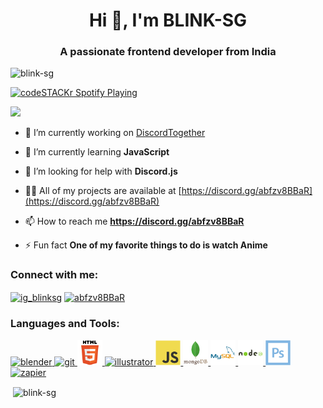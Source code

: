 <h1 align="center">Hi 👋, I'm BLINK-SG</h1>
<h3 align="center">A passionate frontend developer from India</h3>

<p align="left"> <img src="https://komarev.com/ghpvc/?username=blink-sg&label=Profile%20views&color=0e75b6&style=flat" alt="blink-sg" /> </p>

[<img src="https://spotify-psi-seven.vercel.app/api/spotify" alt="codeSTACKr Spotify Playing" width="350" />](https://open.spotify.com/user/Blinkk)

<a href="https://top.gg/bot/891895400938750012">
  <img src="https://top.gg/api/widget/891895400938750012.svg">
</a>

- 🔭 I’m currently working on [DiscordTogether](https://dsc.gg/acti-vity)

- 🌱 I’m currently learning **JavaScript**

- 🤝 I’m looking for help with **Discord.js**

- 👨‍💻 All of my projects are available at [https://discord.gg/abfzv8BBaR](https://discord.gg/abfzv8BBaR)

- 📫 How to reach me **https://discord.gg/abfzv8BBaR**

- ⚡ Fun fact **One of my favorite things to do is watch Anime**



<h3 align="left">Connect with me:</h3>
<p align="left">
<a href="https://instagram.com/_blinksg" target="blank"><img align="center" src="https://raw.githubusercontent.com/rahuldkjain/github-profile-readme-generator/master/src/images/icons/Social/instagram.svg" alt="ig_blinksg" height="30" width="40" /></a>
<a href="https://discord.gg/abfzv8BBaR" target="blank"><img align="center" src="https://raw.githubusercontent.com/rahuldkjain/github-profile-readme-generator/master/src/images/icons/Social/discord.svg" alt="abfzv8BBaR" height="30" width="40" /></a>
</p>

<h3 align="left">Languages and Tools:</h3>
<p align="left"> <a href="https://www.blender.org/" target="_blank"> <img src="https://download.blender.org/branding/community/blender_community_badge_white.svg" alt="blender" width="40" height="40"/> </a> <a href="https://git-scm.com/" target="_blank"> <img src="https://www.vectorlogo.zone/logos/git-scm/git-scm-icon.svg" alt="git" width="40" height="40"/> </a> <a href="https://www.w3.org/html/" target="_blank"> <img src="https://raw.githubusercontent.com/devicons/devicon/master/icons/html5/html5-original-wordmark.svg" alt="html5" width="40" height="40"/> </a> <a href="https://www.adobe.com/in/products/illustrator.html" target="_blank"> <img src="https://www.vectorlogo.zone/logos/adobe_illustrator/adobe_illustrator-icon.svg" alt="illustrator" width="40" height="40"/> </a> <a href="https://developer.mozilla.org/en-US/docs/Web/JavaScript" target="_blank"> <img src="https://raw.githubusercontent.com/devicons/devicon/master/icons/javascript/javascript-original.svg" alt="javascript" width="40" height="40"/> </a> <a href="https://www.mongodb.com/" target="_blank"> <img src="https://raw.githubusercontent.com/devicons/devicon/master/icons/mongodb/mongodb-original-wordmark.svg" alt="mongodb" width="40" height="40"/> </a> <a href="https://www.mysql.com/" target="_blank"> <img src="https://raw.githubusercontent.com/devicons/devicon/master/icons/mysql/mysql-original-wordmark.svg" alt="mysql" width="40" height="40"/> </a> <a href="https://nodejs.org" target="_blank"> <img src="https://raw.githubusercontent.com/devicons/devicon/master/icons/nodejs/nodejs-original-wordmark.svg" alt="nodejs" width="40" height="40"/> </a> <a href="https://www.photoshop.com/en" target="_blank"> <img src="https://raw.githubusercontent.com/devicons/devicon/master/icons/photoshop/photoshop-line.svg" alt="photoshop" width="40" height="40"/> </a> <a href="https://zapier.com" target="_blank"> <img src="https://www.vectorlogo.zone/logos/zapier/zapier-icon.svg" alt="zapier" width="40" height="40"/> </a> </p>

<p>&nbsp;<img align="center" src="https://github-readme-stats.vercel.app/api?username=blink-sg&show_icons=true&locale=en" alt="blink-sg" /></p>
